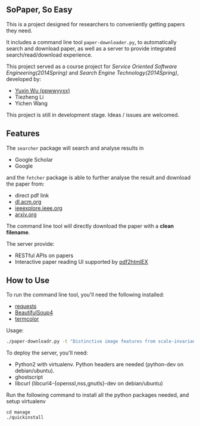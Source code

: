 ## SoPaper, So Easy
This is a project designed for researchers to conveniently getting papers they need.

It includes a command line tool ``paper-downloader.py``, to automatically search and download paper,
as well as a server to provide integrated search/read/download experience.

This project served as a course project for *Service Oriented Software Engineering(2014Spring)*
and *Search Engine Technology(2014Spring)*, developed by:
* [Yuxin Wu (ppwwyyxx)](mailto:ppwwyyxxc@gmail.com)
* Tiezheng Li
* Yichen Wang

This project is still in development stage. Ideas / issues are welcomed.

## Features
The ``searcher`` package will search and analyse results in
* Google Scholar
* Google

and the ``fetcher`` package is able to further analyse the result and download the paper from:
* direct pdf link
* [dl.acm.org](http://dl.acm.org/)
* [ieeexplore.ieee.org](http://ieeexplore.ieee.org)
* [arxiv.org](http://arxiv.org)

The command line tool will directly download the paper with a __clean filename__.

The server provide:
* RESTful APIs on papers
* Interactive paper reading UI supported by [pdf2htmlEX](https://github.com/coolwanglu/pdf2htmlEX)

## How to Use
To run the command line tool, you'll need the following installed:
* [requests](http://docs.python-requests.org/en/latest/)
* [BeautifulSoup4](http://www.crummy.com/software/BeautifulSoup/bs4/doc/)
* [termcolor](https://pypi.python.org/pypi/termcolor)

Usage:
```bash
./paper-downloadr.py -t "Distinctive image features from scale-invariant keypoints" -d /tmp
```

To deploy the server, you'll need:
* Python2 with virtualenv. Python headers are needed (python-dev on debian/ubuntu).
* ghostscript
* libcurl (libcurl4-{openssl,nss,gnutls}-dev on debian/ubuntu)

Run the following command to install all the python packages needed, and setup virtualenv

	cd manage
	./quickinstall

